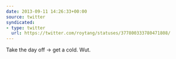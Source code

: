 ```yaml
---
date: 2013-09-11 14:26:33+00:00
source: twitter
syndicated:
- type: twitter
  url: https://twitter.com/roytang/statuses/377800333780471808/
---
```


Take the day off -&gt; get a cold. Wut.